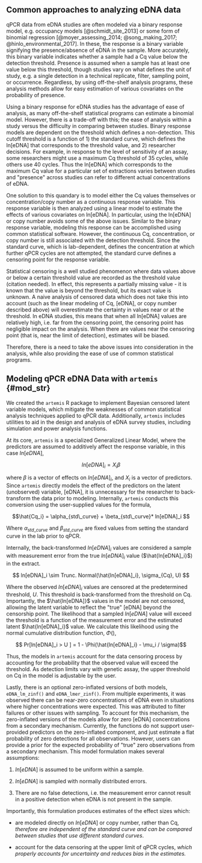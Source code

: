 ## Common approaches to analyzing eDNA data 

<!-- @Von - please insert these citations into the bib file and replace refs here -->

qPCR data from eDNA studies are often modeled via a binary response
model, e.g. occupancy models [@schmidt_site_2013] or some form of
binomial regression [@moyer_assessing_2014; @song_making_2017;
@hinlo_environmental_2017]. In these, the response is a binary
variable signifying the presence/absence of eDNA in the sample. More
accurately, this binary variable indicates whether a sample had a Cq
value below the detection threshold. Presence is assumed when a sample
has at least one value below this threshold, though studies vary on
what defines the unit of study, e.g. a single detection in a technical
replicate, filter, sampling point, or occurrence. Regardless, by using
off-the-shelf analysis programs, these analysis methods allow for easy
estimation of various covariates on the probability of presence.

Using a binary response for eDNA studies has the advantage of ease of
analysis, as many off-the-shelf statistical programs can estimate a
binomial model. However, there is a trade-off with this; the ease of
analysis within a study versus the difficulty in comparing between
studies. Binary response models are dependent on the threshold which
defines a non-detection. This cutoff threshold is a function of 1) the
standard curve, which defines the ln[eDNA] that corresponds to the
threshold value, and 2) researcher decisions. For example, in
response to the level of sensitivity of an assay, some researchers
might use a maximum Cq threshold of 35 cycles, while others use 40
cycles. Thus the ln[eDNA] which corresponds to the maximum Cq value for
a particular set of extractions varies between studies and "presence"
across studies can refer to different actual concentrations of eDNA.

One solution to this quandary is to model either the Cq values
themselves or concentration/copy number as a continuous response variable.
This response variable is then analyzed using a linear model to
estimate the effects of various covariates on ln[eDNA].  In particular,
using the ln[eDNA] or copy number avoids some of the above issues. Similar to the
binary response variable, modeling this response can be accomplished
using common statistical software. However, the continuous Cq,
concentration, or copy number is still associated with the detection
threshold. Since the standard curve, which is lab-dependent, defines
the concentration at which further qPCR cycles are not attempted, the
standard curve defines a censoring point for the response variable.

Statistical censoring is a well studied phenomenon where data values
above or below a certain threshold value are recorded as the threshold
value (citation needed). In effect, this represents a partially
missing value - it is known that the value is beyond the threshold,
but its exact value is unknown. A naive analysis of censored data
which does not take this into account (such as the linear modeling of
Cq, [eDNA], or copy number described above) will overestimate
the certainty in values near or at the threshold. In eDNA studies, this
means that when all ln[eDNA] values are relatively high, i.e. far from
the censoring point, the censoring point has negligible impact on the
analysis. When there are values near the censoring point (that is, near the limit of detection),
estimates will be biased.

Therefore, there is a need to take the above issues into consideration
in the analysis, while also providing the ease of use of common
statistical programs.

## Modeling qPCR eDNA Data with `artemis` {#mod_str}

We created the `artemis` R package to implement 
Bayesian censored latent variable
models, which mitigate the weaknesses of common statistical analysis techniques applied to qPCR data. Additionally, `artemis` includes utilities to aid in the
design and analysis of eDNA survey studies, including simulation and
power analysis functions.

 <!-- probably cut this
 
  3. The potential sources of measurement error in the extraction and 
     qPCR processes are difficult to separate and quantify. For
     example, Cq values produced by qPCR become more variable at the
     threshold of detection, i.e. as the number of eDNA molecules
     available for amplification approaches zero.  This source of
     variability in the response is different from that produced by
     error introduced in the pipetting process, but they have the same
     effect on Cq (namely, increasing variability).
-->

At its core, `artemis` is a specialized Generalized Linear
Model, where the predictors are assumed to additively affect the
response variable, in this case $ln[eDNA]$, 

$$ ln[eDNA]_{i} = X_{i} \beta $$ 

where $\beta$ is a vector of effects on $ln[eDNA]_{i}$, and $X_{i}$
is a vector of predictors.  Since `artemis` directly models the
effect of the predictors on the latent (unobserved) variable, [eDNA],
it is unnecessary for the researcher to back-transform the data prior
to modeling. Internally, `artemis` conducts this conversion using the
user-supplied values for the formula,

$$\hat{Cq_i} = \alpha_{std\_curve} + \beta_{std\_curve}* ln[eDNA]_i  $$

Where $\alpha_{std\_curve}$ and $\beta_{std\_curve}$ are fixed values
from setting the standard curve in the lab prior to qPCR.  

Internally, the back-transformed $ln[eDNA]_i$ values are considered a
sample with measurement error from the true $ln[eDNA]_i$ value
($\hat{ln[eDNA]_i}$) in the extract. 

$$ ln[eDNA]_i \sim Trunc. Normal(\hat{ln[eDNA]_i}, \sigma_{Cq}, U) $$

Where the observed $ln[eDNA]_i$ values are censored at the
predetermined threshold, $U$. This threshold is back-transformed from
the threshold on Cq. Importantly, the $\hat{ln[eDNA]}$ values in
the model are not censored, allowing the latent variable to reflect the "true"
[eDNA] beyond the censorship point. The likelihood that a sampled $ln[eDNA]$
value will exceed the threshold is a function of the measurement error
and the estimated latent $\hat{ln[eDNA]_i}$ value. We calculate this
likelihood using the normal
cumulative distribution function, $\Phi()$,

$$ Pr[ln[eDNA]_i > U ] = 1 - \Phi(\hat{ln[eDNA]_i} - \mu_i / \sigma)$$

Thus, the models in `artemis` account for the data censoring process by
accounting for the probability that the observed value will exceed the
threshold. As detection limits vary with genetic assay, the upper
threshold on Cq in the model is adjustable by the user.

Lastly, there is an optional zero-inflated versions of both models,
`eDNA_lm_zinf()` and `eDNA_lmer_zinf()`. From multiple experiments, it
was observed there can be near-zero concentrations of eDNA even in
situations where higher concentrations were expected. This was
attributed to filter failures or other issues with sampling. To
account for this mechanism, the zero-inflated versions of the models
allow for zero [eDNA] concentrations from a secondary
mechanism. Currently, the functions do not support user-provided
predictors on the zero-inflated component, and just estimate a flat
probability of zero detections for all observations. However, users
can provide a prior for the expected probability of "true" zero
observations from a secondary mechanism.
This model formulation makes several assumptions:
 
  1. $ln[eDNA]$ is assumed to be uniform within a sample.
  
  2. $ln[eDNA]$ is sampled with normally distributed errors.
  	
  3. There are no false detections, i.e. the measurement error cannot
    result in a positive detection when eDNA is not present in the
    sample. 

Importantly, this formulation produces estimates of the effect sizes
which:

  - are modeled directly on $ln[eDNA]$ or copy number, rather than Cq, *therefore are independent of the standard curve and can be compared between studies that use different standard curves*. <!-- @Scott or @Matt:
  can we compare between studies that use different assays though?
  -->
  
  - account for the data censoring at the upper limit of qPCR
    cycles, *which properly accounts for uncertainty and reduces bias in the estimates.*
	
<!--
  - directly model the measurement error on qPCR extraction, *allowing
    quantification of the amount of uncertainty attributable to
    uncertainty in the effect sizes vs. lab procedure.*

In `artemis`, the model is specified using an R model formula, similar
to the `lm()` or `lmer()` functions. This model formula is used to
construct the model on $log[eDNA]$. The functions in `artemis`
generalize to any eDNA survey data containing Cq values associated
with a standard curve for the target species.

-->

